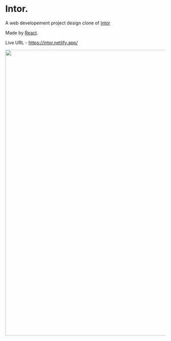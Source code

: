 # Intor.
A web developement project design clone of [Intor](https://dribbble.com/shots/15659317-Intor-Interior-Design-Landing-Page)

Made by [React](https://github.com/facebook/create-react-app).


Live URL - https://intor.netlify.app/

<img src="src/assets/images/intor.png"  width="900">
